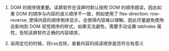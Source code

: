 1. DOM 的顺序很重要。读屏软件在读屏时默认按照 DOM 的顺序朗读，因此如果 DOM 的顺序与内容的语义顺序不一致，例如使用了 flex-direction: row-reverse; 使得内容的顺序倒序显示，会使得内容难以理解。因此尽量避免使用会影响到 DOM 视觉顺序的样式，如果无法避免，需要手动设置 tabIndex 属性，告知读屏软件正确的内容顺序。


2. 采用定位的时候，将css去除，查看内容的阅读顺序是否符合有意义
